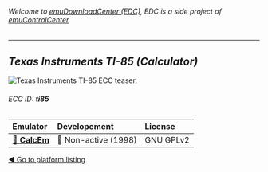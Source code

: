 ###### Welcome to [emuDownloadCenter (EDC)](https://github.com/PhoenixInteractiveNL/emuDownloadCenter/wiki/), EDC is a side project of [emuControlCenter](https://github.com/PhoenixInteractiveNL/emuControlCenter/wiki/)
***
## _Texas Instruments TI-85 (Calculator)_
![](https://raw.githubusercontent.com/wiki/PhoenixInteractiveNL/emuDownloadCenter/images_platform/ecc_ti85_teaser.png "Texas Instruments TI-85 ECC teaser.")
###### ECC ID: **ti85**

| Emulator   | Developement        | License     |
|:-----------|:--------------------|:------------|
| [:file_folder: **CalcEm**](https://github.com/PhoenixInteractiveNL/emuDownloadCenter/wiki/Emulator-calcem#menu) | :red_circle: Non-active (1998) | GNU GPLv2 |

[:arrow_backward: Go to platform listing](https://github.com/PhoenixInteractiveNL/emuDownloadCenter/wiki/EDC-Platform-List)
